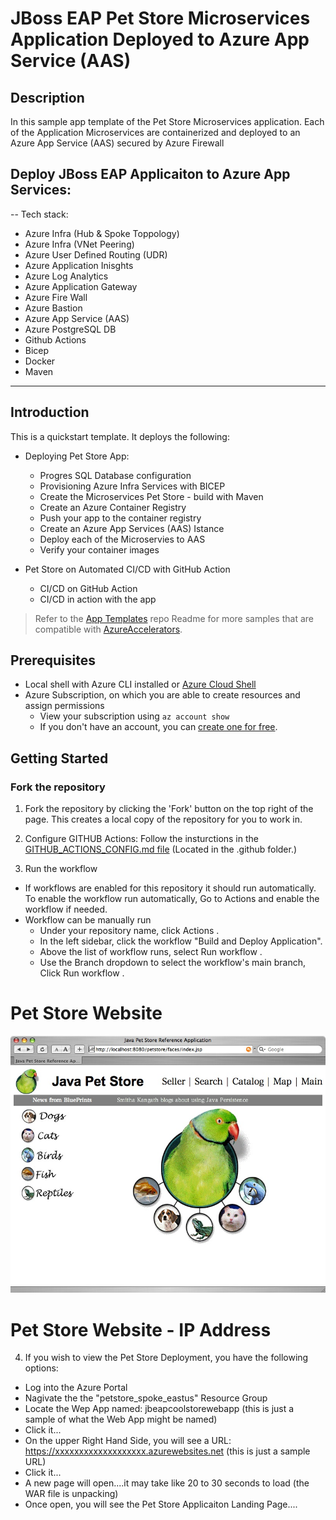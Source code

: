 # JBoss EAP Pet Store Microservices Application Deployed to Azure App Service (AAS)
## Description 
In this sample app template of the Pet Store Microservices application. Each of the Application Microservices are containerized and deployed to an Azure App Service (AAS) secured by Azure Firewall

## Deploy JBoss EAP Applicaiton to Azure App Services:

--
Tech stack:

- Azure Infra (Hub & Spoke Toppology)
- Azure Infra (VNet Peering)
- Azure User Defined Routing (UDR)
- Azure Application Inisghts
- Azure Log Analytics
- Azure Application Gateway
- Azure Fire Wall
- Azure Bastion
- Azure App Service (AAS)
- Azure PostgreSQL DB
- Github Actions
- Bicep
- Docker
- Maven

---

## Introduction

This is a quickstart template. It deploys the following:

* Deploying Pet Store App:
  * Progres SQL Database configuration
  * Provisioning Azure Infra Services with BICEP
  * Create the Microservices Pet Store - build with Maven
  * Create an Azure Container Registry
  * Push your app to the container registry
  * Create an Azure App Services (AAS) Istance
  * Deploy each of the Microservies to AAS
  * Verify your container images

* Pet Store on Automated CI/CD with GitHub Action  
  * CI/CD on GitHub Action
  * CI/CD in action with the app

> Refer to the [App Templates](https://github.com/microsoft/App-Templates) repo Readme for more samples that are compatible with [AzureAccelerators](https://github.com/Azure/azure-dev/).

## Prerequisites
- Local shell with Azure CLI installed or [Azure Cloud Shell](https://ms.portal.azure.com/#cloudshell/)
- Azure Subscription, on which you are able to create resources and assign permissions
  - View your subscription using ```az account show``` 
  - If you don't have an account, you can [create one for free](https://azure.microsoft.com/free).  

## Getting Started
### Fork the repository

1.  Fork the repository by clicking the 'Fork' button on the top right of the page.
This creates a local copy of the repository for you to work in. 

2.  Configure GITHUB Actions:  Follow the insturctions in the [GITHUB_ACTIONS_CONFIG.md file](https://github.com/Azure-Samples/app-templates-JBossEAP-on-AppService/blob/main/.github/GITHUB_ACTIONS_CONFIG.md) (Located in the .github folder.)

3.  Run the workflow 
   * If workflows are enabled for this repository it should run automatically. To enable the workflow run automatically, Go to Actions and enable the workflow if needed.
   * Workflow can be manually run 
     + Under your repository name, click Actions .
     + In the left sidebar, click the workflow "Build and Deploy Application".
     + Above the list of workflow runs, select Run workflow .
     + Use the Branch dropdown to select the workflow's main branch, Click Run workflow .
  

# Pet Store Website

<img width="1042" alt="petstore-screenshot" src="https://github.com/Azure-Samples/app-templates-JBossEAP-on-AppService/blob/main/src/jbossappser-construction/images/petstore02.png">


# Pet Store Website - IP Address 

4. If you wish to view the Pet Store Deployment, you have the following options:

- Log into the Azure Portal
- Nagivate the the "petstore_spoke_eastus" Resource Group
- Locate the Wep App named: jbeapcoolstorewebapp (this is just a sample of what the Web App might be named)
- Click it...
- On the upper Right Hand Side, you will see a URL:  https://xxxxxxxxxxxxxxxxxxx.azurewebsites.net (this is just a sample URL)
- Click it...
- A new page will open....it may take like 20 to 30 seconds to load (the WAR file is unpacking)
- Once open, you will see the Pet Store Applicaiton Landing Page....

